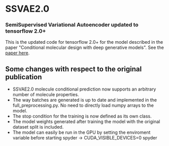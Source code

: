# SSVAE2.0
### SemiSupervised Variational Autoencoder updated to tensorflow 2.0+

This is the updated code for tensorflow 2.0+ for the model described in the paper "Conditional molecular design with deep generative models". See the [paper here](https://pubs.acs.org/doi/10.1021/acs.jcim.8b00263).

## Some changes with respect to the original publication
- SSVAE2.0 molecule conditional prediction now supports an arbitrary number of molecule properties.
- The way batches are generated is up to date and implemented in the full_preprocessing.py. No need to directly load numpy arrays to the model.
- The stop condition for the training is now defined as its own class.
- The model weights generated after training the model with the original dataset split is included.
- The model can easily be run in the GPU by setting the enviroment variable before starting spyder -> CUDA_VISIBLE_DEVICES=0 spyder




